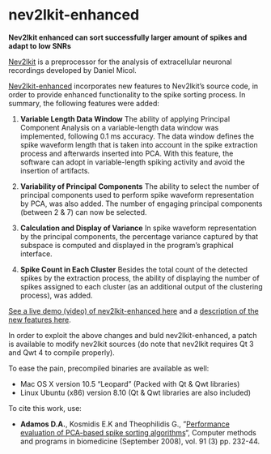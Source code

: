 # nev2lkit-enhanced
**Nev2lkit enhanced can sort successfully larger amount of spikes and adapt to low SNRs**

[Nev2lkit](http://nev2lkit.sourceforge.net) is a preprocessor for the analysis of extracellular neuronal recordings developed by Daniel Micol.

[Nev2lkit-enhanced](http://neurobot.bio.auth.gr/spike-sorting/nev2lkit-enhanced/) incorporates new features to Nev2lkit’s source code, in order to provide enhanced functionality to the spike sorting process. In summary, the following features were added:

1. **Variable Length Data Window** 
The ability of applying Principal Component Analysis on a variable-length data window was implemented, following 0.1 ms accuracy. The data window defines the spike waveform length that is taken into account in the spike extraction process and afterwards inserted into PCA. With this feature, the software can adopt in variable-length spiking activity and avoid the insertion of artifacts.

2. **Variability of Principal Components**
The ability to select the number of principal components used to perform spike waveform representation by PCA, was also added. The number of engaging principal components (between 2 & 7) can now be selected.

3. **Calculation and Display of Variance**
In spike waveform representation by the principal components, the percentage variance captured by that subspace is computed and displayed in the program’s graphical interface.

4. **Spike Count in Each Cluster**
Besides the total count of the detected spikes by the extraction process, the ability of displaying the number of spikes assigned to each cluster (as an additional output of the clustering process), was added.

[See a live demo (video) of nev2lkit-enhanced here](http://neurobot.bio.auth.gr/2011/nev2lkit-enhanced-demo) and a [description of the new features here](http://neurobot.bio.auth.gr/spike-sorting/nev2lkit-enhanced).

In order to exploit the above changes and buld nev2lkit-enhanced, a patch is available to modify nev2lkit sources (do note that nev2lkit requires Qt 3 and Qwt 4 to compile properly). 

To ease the pain, precompiled binaries are available as well:
- Mac OS X version 10.5 “Leopard” (Packed with Qt & Qwt libraries)
- Linux Ubuntu (x86) version 8.10 (Qt & Qwt libraries are also included)

To cite this work, use:
- **Adamos D.A.**, Kosmidis E.K and Theophilidis G., ”[Performance evaluation of PCA-based spike sorting algorithms](http://dx.doi.org/10.1016/j.cmpb.2008.04.011)“, Computer methods and programs in biomedicine (September 2008), vol. 91 (3) pp. 232-44.

